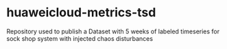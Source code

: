 # huaweicloud-metrics-tsd
Repository used to publish a Dataset with 5 weeks of labeled timeseries for sock shop system with injected chaos disturbances
